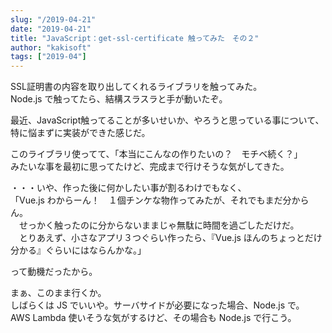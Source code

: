 ```yaml
---
slug: "/2019-04-21"
date: "2019-04-21"
title: "JavaScript：get-ssl-certificate 触ってみた　その２"
author: "kakisoft"
tags: ["2019-04"]
---
```

SSL証明書の内容を取り出してくれるライブラリを触ってみた。  
Node.js で触ってたら、結構スラスラと手が動いたぞ。  

最近、JavaScript触ってることが多いせいか、やろうと思っている事について、特に悩まずに実装ができた感じだ。  

このライブラリ使ってて、「本当にこんなの作りたいの？　モチベ続く？」  
みたいな事を最初に思ってたけど、完成まで行けそうな気がしてきた。  

・・・いや、作った後に何かしたい事が割るわけでもなく、  
「Vue.js わからーん！　１個チンケな物作ってみたが、それでもまだ分からん。  
　せっかく触ったのに分からないままじゃ無駄に時間を過ごしただけだ。  
　とりあえず、小さなアプリ３つぐらい作ったら、『Vue.js ほんのちょっとだけ分かる』ぐらいにはならんかな。」  

って動機だったから。  

まぁ、このまま行くか。  
しばらくは JS でいいや。サーバサイドが必要になった場合、Node.js で。  
AWS Lambda 使いそうな気がするけど、その場合も Node.js で行こう。  



